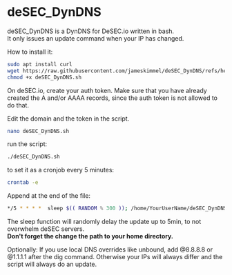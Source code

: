 # deSEC_DynDNS

deSEC_DynDNS is a DynDNS for DeSEC.io written in bash.  
It only issues an update command when your IP has changed.



How to install it:
```bash
sudo apt install curl
wget https://raw.githubusercontent.com/jameskimmel/deSEC_DynDNS/refs/heads/main/deSEC_DynDNS.sh
chmod +x deSEC_DynDNS.sh
```

On deSEC.io, create your auth token. Make sure that you have already created the A and/or AAAA records, since the auth token is not allowed to do that. 

Edit the domain and the token in the script.
```bash
nano deSEC_DynDNS.sh
```

run the script: 
```bash
./deSEC_DynDNS.sh
```

to set it as a cronjob every 5 minutes:
```bash
crontab -e
```

Append at the end of the file: 

```bash
*/5 * * * *  sleep $(( RANDOM % 300 )); /home/YourUserName/deSEC_DynDNS.sh > /dev/null
```
The sleep function will randomly delay the update up to 5min, to not overwhelm deSEC servers.  
**Don't forget the change the path to your home directory.**

Optionally:
If you use local DNS overrides like unbound, add @8.8.8.8 or @1.1.1.1 after the dig command. Otherwise your IPs will always differ and the script will always do an update.
